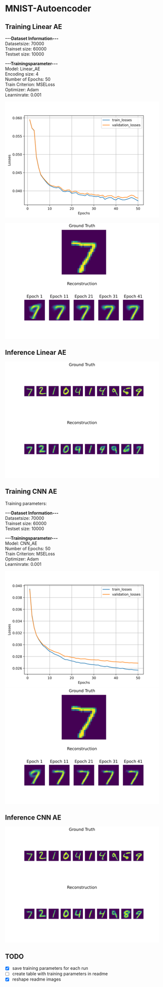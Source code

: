 # MNIST-Autoencoder

## Training Linear AE

**---Dataset Information---**\
Datasetsize: 70000\
Trainset size: 60000\
Testset size: 10000

**---Trainingsparameter---**\
Model: Linear_AE\
Encoding size: 4\
Number of Epochs: 50\
Train Criterion: MSELoss\
Optimizer: Adam\
Learninrate: 0.001

![alt text](./results/training/01_Examples/linear_AE_example/images/loss.svg)

![alt text](./results/training/01_Examples/linear_AE_example/images/Reconstruction%20progress.svg)

## Inference Linear AE

![alt text](./results/inference/01_Examples/linear_AE_example/results.svg)

## Training CNN AE
Training parameters:

**---Dataset Information---**\
Datasetsize: 70000\
Trainset size: 60000\
Testset size: 10000

**---Trainingsparameter---**\
Model: CNN_AE\
Number of Epochs: 50\
Train Criterion: MSELoss\
Optimizer: Adam\
Learninrate: 0.001

![alt text](./results/training/01_Examples/CNN_AE_example/images/loss.svg)
![alt text](./results/training/01_Examples/CNN_AE_example/images/Reconstruction%20progress.svg)

## Inference CNN AE

![alt text](./results/inference/01_Examples/CNN_AE_example/results.svg)
## TODO

- [x] save training parameters for each run 
- [ ] create table with training parameters in readme
- [x] reshape readme images 
